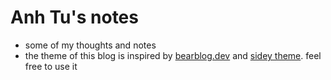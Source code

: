 # Anh Tu's notes

- some of my thoughts and notes
- the theme of this blog is inspired by [bearblog.dev](http://bearblog.dev) and [sidey theme](https://sidey-jekyll.netlify.app/). feel free to use it
